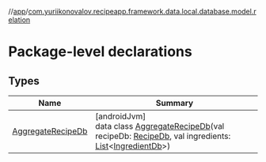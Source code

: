 //[app](../../index.md)/[com.yuriikonovalov.recipeapp.framework.data.local.database.model.relation](index.md)

# Package-level declarations

## Types

| Name | Summary |
|---|---|
| [AggregateRecipeDb](-aggregate-recipe-db/index.md) | [androidJvm]<br>data class [AggregateRecipeDb](-aggregate-recipe-db/index.md)(val recipeDb: [RecipeDb](../com.yuriikonovalov.recipeapp.framework.data.local.database.model/-recipe-db/index.md), val ingredients: [List](https://kotlinlang.org/api/latest/jvm/stdlib/kotlin.collections/-list/index.html)&lt;[IngredientDb](../com.yuriikonovalov.recipeapp.framework.data.local.database.model/-ingredient-db/index.md)&gt;) |
